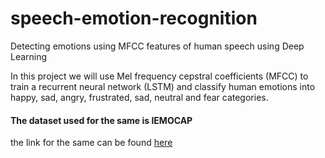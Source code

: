 # speech-emotion-recognition
Detecting emotions using MFCC features of human speech using Deep Learning

In this project we will use Mel frequency cepstral coefficients (MFCC) to train a recurrent neural network (LSTM) and classify human emotions into happy, sad, angry, frustrated, sad, neutral and fear categories.

#### The dataset used for the same is IEMOCAP
the link for the same can be found [here](http://sail.usc.edu/iemocap/)
